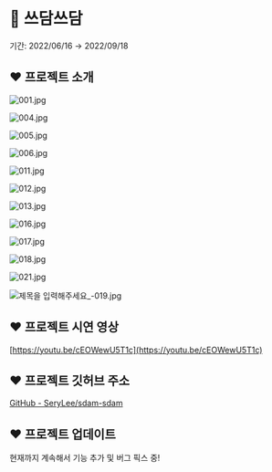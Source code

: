 # 🐾 쓰담쓰담

기간: 2022/06/16 → 2022/09/18

## ❤ 프로젝트 소개

![001.jpg](🐾%20쓰담쓰담%2037532d1f579343fcb44493c5b272a6fa/001.jpg)

![004.jpg](🐾%20쓰담쓰담%2037532d1f579343fcb44493c5b272a6fa/004.jpg)

![005.jpg](🐾%20쓰담쓰담%2037532d1f579343fcb44493c5b272a6fa/005.jpg)

![006.jpg](🐾%20쓰담쓰담%2037532d1f579343fcb44493c5b272a6fa/006.jpg)

![011.jpg](🐾%20쓰담쓰담%2037532d1f579343fcb44493c5b272a6fa/011.jpg)

![012.jpg](🐾%20쓰담쓰담%2037532d1f579343fcb44493c5b272a6fa/012.jpg)

![013.jpg](🐾%20쓰담쓰담%2037532d1f579343fcb44493c5b272a6fa/013.jpg)

![016.jpg](🐾%20쓰담쓰담%2037532d1f579343fcb44493c5b272a6fa/016.jpg)

![017.jpg](🐾%20쓰담쓰담%2037532d1f579343fcb44493c5b272a6fa/017.jpg)

![018.jpg](🐾%20쓰담쓰담%2037532d1f579343fcb44493c5b272a6fa/018.jpg)

![021.jpg](🐾%20쓰담쓰담%2037532d1f579343fcb44493c5b272a6fa/021.jpg)

![제목을 입력해주세요_-019.jpg](%F0%9F%90%BE%20%E1%84%8A%E1%85%B3%E1%84%83%E1%85%A1%E1%86%B7%E1%84%8A%E1%85%B3%E1%84%83%E1%85%A1%E1%86%B7%2037532d1f579343fcb44493c5b272a6fa/%25EC%25A0%259C%25EB%25AA%25A9%25EC%259D%2584_%25EC%259E%2585%25EB%25A0%25A5%25ED%2595%25B4%25EC%25A3%25BC%25EC%2584%25B8%25EC%259A%2594_-019.jpg)

## ❤ 프로젝트 시연 영상

[https://youtu.be/cEOWewU5T1c](https://youtu.be/cEOWewU5T1c)

## ❤ 프로젝트 깃허브 주소

[GitHub - SeryLee/sdam-sdam](https://github.com/SeryLee/sdam-sdam.git)

## ❤ 프로젝트 업데이트

현재까지 계속해서 기능 추가 및 버그 픽스 중!